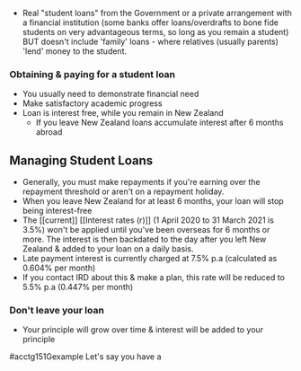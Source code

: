 - Real "student loans" from the Government or a private arrangement with a financial institution (some banks offer loans/overdrafts to bone fide students on very advantageous terms, so long as you remain a student) BUT doesn't include 'family' loans - where relatives (usually parents) 'lend' money to the student.
### Obtaining & paying for a student loan
- You usually need to demonstrate financial need 
- Make satisfactory academic progress
- Loan is interest free, while you remain in New Zealand
	- If you leave New Zealand loans accumulate interest after 6 months abroad

## Managing Student Loans
- Generally, you must make repayments if you're earning over the repayment threshold or aren't on a repayment holiday.
- When you leave New Zealand for at least 6 months, your loan will stop being interest-free
- The [[current]] [[Interest rates (r)]] (1 April 2020 to 31 March 2021 is 3.5%) won't be applied until you've been overseas for 6 months or more. The interest is then backdated to the day after you left New Zealand & added to your loan on a daily basis.
- Late payment interest is currently charged at 7.5% p.a (calculated as 0.604% per month)
- If you contact IRD about this & make a plan, this rate will be reduced to 5.5% p.a (0.447% per month)

### Don't leave your loan
- Your principle will grow over time & interest will be added to your principle

#acctg151Gexample Let's say you have a 